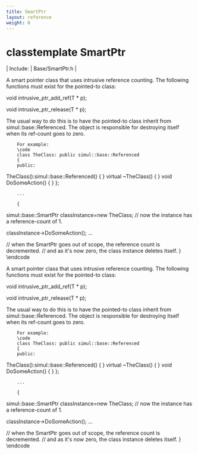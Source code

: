 ```yaml
---
title: SmartPtr
layout: reference
weight: 0
---
```

classtemplate SmartPtr
===

| Include: | Base/SmartPtr.h |

A smart pointer class that uses intrusive reference counting.
The following functions must exist for the pointed-to class:

void intrusive_ptr_add_ref(T * p);

void intrusive_ptr_release(T * p);

The usual way to do this is to have the pointed-to class inherit from simul::base::Referenced.
The object is responsible for destroying itself when its ref-count goes to zero.

        For example:
        \code
        class TheClass: public simul::base::Referenced
        {
        public:
TheClass():simul::base::Referenced()
{
}
virtual ~TheClass()
{
}
void DoSomeAction()
{
}
        };

        ...

        {
simul::base::SmartPtr<TheClass> classInstance=new TheClass;
// now the instance has a reference-count of 1.

classInstance->DoSomeAction();
...

// when the SmartPtr goes out of scope, the reference count is decremented.
// and as it's now zero, the class instance deletes itself.
        }
\endcode
  



A smart pointer class that uses intrusive reference counting.
The following functions must exist for the pointed-to class:

void intrusive_ptr_add_ref(T * p);

void intrusive_ptr_release(T * p);

The usual way to do this is to have the pointed-to class inherit from simul::base::Referenced.
The object is responsible for destroying itself when its ref-count goes to zero.

        For example:
        \code
        class TheClass: public simul::base::Referenced
        {
        public:
TheClass():simul::base::Referenced()
{
}
virtual ~TheClass()
{
}
void DoSomeAction()
{
}
        };

        ...

        {
simul::base::SmartPtr<TheClass> classInstance=new TheClass;
// now the instance has a reference-count of 1.

classInstance->DoSomeAction();
...

// when the SmartPtr goes out of scope, the reference count is decremented.
// and as it's now zero, the class instance deletes itself.
        }
\endcode
  

